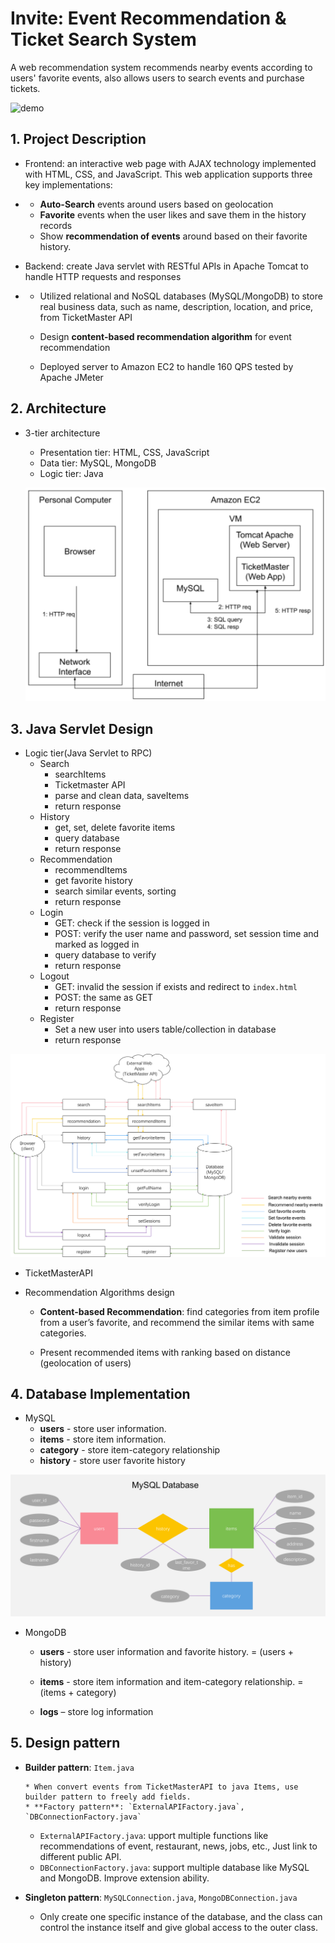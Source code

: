 # Invite: Event Recommendation & Ticket Search System
A web recommendation system recommends nearby events according to users' favorite events, also allows users to search events and purchase tickets.

![demo]()



## 1. Project Description 
- Frontend: an interactive web page with AJAX technology implemented with HTML, CSS, and JavaScript. This web application supports three key implementations:

- - **Auto-Search** events around users based on geolocation
   - **Favorite** events when the user likes and save them in the history records
   - Show **recommendation of events** around based on their favorite history.

- Backend: create Java servlet with RESTful APIs in Apache Tomcat to handle HTTP requests and responses

- - Utilized relational and NoSQL databases (MySQL/MongoDB) to store real business data, such as name, description, location, and price, from TicketMaster API

   - Design **content-based recommendation algorithm** for event recommendation

   - Deployed server to Amazon EC2 to handle 160 QPS tested by Apache JMeter 

     

## 2. Architecture
- 3-tier architecture
   
   * Presentation tier: HTML, CSS, JavaScript
   * Data tier: MySQL, MongoDB
   * Logic tier: Java
   
   ![Architect](imgs/architect.png)

## 3. Java Servlet Design
- Logic tier(Java Servlet to RPC)
   * Search
      * searchItems
      * Ticketmaster API
      * parse and clean data, saveItems
      * return response
   * History
      * get, set, delete favorite items
      * query database
      * return response
   * Recommendation
      * recommendItems
      * get favorite history
      * search similar events, sorting
      * return response
   * Login
      * GET: check if the session is logged in
      * POST: verify the user name and password, set session time and marked as logged in
      * query database to verify
      * return response
   * Logout
      * GET: invalid the session if exists and redirect to `index.html`
      * POST: the same as GET
      * return response
   * Register
      * Set a new user into users table/collection in database
      * return response

![APIs design](imgs/APIs.png)



- TicketMasterAPI
  

- Recommendation Algorithms design
   * **Content-based Recommendation**: find categories from item profile from a user’s favorite, and recommend the similar items with same categories.

   * Present recommended items with ranking based on distance (geolocation of users)

     

## 4. Database Implementation
- MySQL
   * **users** - store user information.
   * **items** - store item information.
   * **category** - store item-category relationship
   * **history** - store user favorite history

![mysql](imgs/mysql.png)



- MongoDB
   * **users** - store user information and favorite history. = (users + history)
   
   * **items** - store item information and item-category relationship. = (items + category)
   
   * **logs** – store log information
   
     

## 5. Design pattern
   * **Builder pattern**: `Item.java`
      
         * When convert events from TicketMasterAPI to java Items, use builder pattern to freely add fields.
         * **Factory pattern**: `ExternalAPIFactory.java`, `DBConnectionFactory.java`
      
      * `ExternalAPIFactory.java`: upport multiple functions like recommendations of event, restaurant, news, jobs, etc., Just link to different public API. 
      * `DBConnectionFactory.java`: support multiple database like MySQL and MongoDB. Improve extension ability.
      
   * **Singleton pattern**: `MySQLConnection.java`, `MongoDBConnection.java`
      
      * Only create one specific instance of the database, and the class can control the instance itself and give global access to the outer class.
